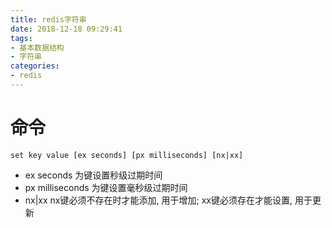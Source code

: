 ```yaml
---
title: redis字符串
date: 2018-12-18 09:29:41
tags:
- 基本数据结构
- 字符串
categories:
- redis
---
```


# 命令
`set key value [ex seconds] [px milliseconds] [nx|xx] `

- ex seconds 为键设置秒级过期时间
- px milliseconds 为键设置毫秒级过期时间
- nx|xx nx键必须不存在时才能添加, 用于增加; xx键必须存在才能设置, 用于更新


